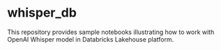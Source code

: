 # whisper_db
This repository provides sample notebooks illustrating how to work with OpenAI Whisper model in Databricks Lakehouse platform.
